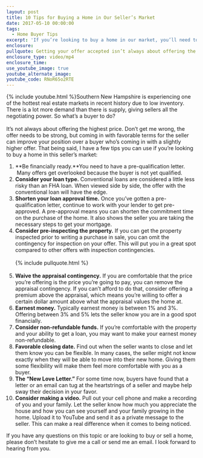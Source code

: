 ```yaml
---
layout: post
title: 10 Tips for Buying a Home in Our Seller’s Market
date: 2017-05-10 00:00:00
tags:
  - Home Buyer Tips
excerpt: 'If you’re looking to buy a home in our market, you’ll need to know how to make your offer stand out. I’ve got 10 tips to help you do just that.'
enclosure:
pullquote: Getting your offer accepted isn’t always about offering the highest price.
enclosure_type: video/mp4
enclosure_time:
use_youtube_image: true
youtube_alternate_image:
youtube_code: RNoR65o2RTE
---
```



{% include youtube.html %}Southern New Hampshire is experiencing one of the hottest real estate markets in recent history due to low inventory. There is a lot more demand than there is supply, giving sellers all the negotiating power. So what’s a buyer to do?
<br>
<br>It’s not always about offering the highest price. Don’t get me wrong, the offer needs to be strong, but coming in with favorable terms for the seller can improve your position over a buyer who’s coming in with a slightly higher offer. That being said, I have a few tips you can use if you’re looking to buy a home in this seller’s market:

1. **Be financially ready.**You need to have a pre-qualification letter. &nbsp;Many offers get overlooked because the buyer is not yet qualified.
2. **Consider your loan type.** Conventional loans are considered a little less risky than an FHA loan. When viewed side by side, the offer with the conventional loan will have the edge.
3. **Shorten your loan approval time.** Once you’ve gotten a pre-qualification letter, continue to work with your lender to get pre-approved. A pre-approval means you can shorten the commitment time on the purchase of the home. It also shows the seller you are taking the necessary steps to get your mortgage.
4. **Consider pre-inspecting the property.** If you can get the property inspected prior to writing a purchase in sale, you can omit the contingency for inspection on your offer. This will put you in a great spot compared to other offers with inspection contingencies.
   <br>
   <br>{% include pullquote.html %}
   <br>&nbsp;
5. **Waive the appraisal contingency.** If you are comfortable that the price you’re offering is the price you’re going to pay, you can remove the appraisal contingency. If you can’t afford to do that, consider offering a premium above the appraisal, which means you’re willing to offer a certain dollar amount above what the appraisal values the home at.
6. **Earnest money.** Typically earnest money is between 1% and 3%. Offering between 3% and 5% lets the seller know you are in a good spot financially.
7. **Consider non-refundable funds.** If you’re comfortable with the property and your ability to get a loan, you may want to make your earnest money non-refundable.
8. **Favorable closing date.** Find out when the seller wants to close and let them know you can be flexible. In many cases, the seller might not know exactly when they will be able to move into their new home. Giving them some flexibility will make them feel more comfortable with you as a buyer.
9. **The “New Love Letter.”** For some time now, buyers have found that a letter or an email can tug at the heartstrings of a seller and maybe help sway their decision in your favor.
10. **Consider making a video.** Pull out your cell phone and make a recording of you and your family. Let the seller know how much you appreciate the house and how you can see yourself and your family growing in the home. Upload it to YouTube and send it as a private message to the seller. This can make a real difference when it comes to being noticed.

If you have any questions on this topic or are looking to buy or sell a home, please don’t hesitate to give me a call or send me an email. I look forward to hearing from you.